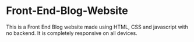 # Front-End-Blog-Website
This is a Front End Blog website made using HTML, CSS and javascript with no backend.
It is completely responsive on all devices.
